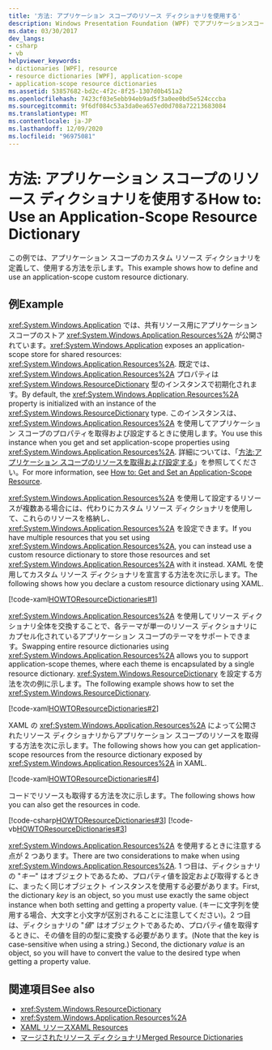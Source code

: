 ```yaml
---
title: '方法: アプリケーション スコープのリソース ディクショナリを使用する'
description: Windows Presentation Foundation (WPF) でアプリケーションスコープのカスタム リソース ディクショナリを定義して使用する方法について説明します。
ms.date: 03/30/2017
dev_langs:
- csharp
- vb
helpviewer_keywords:
- dictionaries [WPF], resource
- resource dictionaries [WPF], application-scope
- application-scope resource dictionaries
ms.assetid: 53857682-bd2c-4f2c-8f25-1307d0b451a2
ms.openlocfilehash: 7423cf03e5ebb94eb9ad5f3a0ee0bd5e524cccba
ms.sourcegitcommit: 9f6df084c53a3da0ea657ed0d708a72213683084
ms.translationtype: MT
ms.contentlocale: ja-JP
ms.lasthandoff: 12/09/2020
ms.locfileid: "96975081"
---
```

# <a name="how-to-use-an-application-scope-resource-dictionary"></a><span data-ttu-id="782ba-103">方法: アプリケーション スコープのリソース ディクショナリを使用する</span><span class="sxs-lookup"><span data-stu-id="782ba-103">How to: Use an Application-Scope Resource Dictionary</span></span>

<span data-ttu-id="782ba-104">この例では、アプリケーション スコープのカスタム リソース ディクショナリを定義して、使用する方法を示します。</span><span class="sxs-lookup"><span data-stu-id="782ba-104">This example shows how to define and use an application-scope custom resource dictionary.</span></span>  
  
## <a name="example"></a><span data-ttu-id="782ba-105">例</span><span class="sxs-lookup"><span data-stu-id="782ba-105">Example</span></span>  

 <span data-ttu-id="782ba-106"><xref:System.Windows.Application> では、共有リソース用にアプリケーション スコープのストア <xref:System.Windows.Application.Resources%2A> が公開されています。</span><span class="sxs-lookup"><span data-stu-id="782ba-106"><xref:System.Windows.Application> exposes an application-scope store for shared resources: <xref:System.Windows.Application.Resources%2A>.</span></span> <span data-ttu-id="782ba-107">既定では、<xref:System.Windows.Application.Resources%2A> プロパティは <xref:System.Windows.ResourceDictionary> 型のインスタンスで初期化されます。</span><span class="sxs-lookup"><span data-stu-id="782ba-107">By default, the <xref:System.Windows.Application.Resources%2A> property is initialized with an instance of the <xref:System.Windows.ResourceDictionary> type.</span></span> <span data-ttu-id="782ba-108">このインスタンスは、<xref:System.Windows.Application.Resources%2A> を使用してアプリケーション スコープのプロパティを取得および設定するときに使用します。</span><span class="sxs-lookup"><span data-stu-id="782ba-108">You use this instance when you get and set application-scope properties using <xref:System.Windows.Application.Resources%2A>.</span></span> <span data-ttu-id="782ba-109">詳細については、「[方法:アプリケーション スコープのリソースを取得および設定する](/previous-versions/dotnet/netframework-4.0/aa348547(v=vs.100))」を参照してください。</span><span class="sxs-lookup"><span data-stu-id="782ba-109">For more information, see [How to: Get and Set an Application-Scope Resource](/previous-versions/dotnet/netframework-4.0/aa348547(v=vs.100)).</span></span>
  
 <span data-ttu-id="782ba-110"><xref:System.Windows.Application.Resources%2A> を使用して設定するリソースが複数ある場合には、代わりにカスタム リソース ディクショナリを使用して、これらのリソースを格納し、<xref:System.Windows.Application.Resources%2A> を設定できます。</span><span class="sxs-lookup"><span data-stu-id="782ba-110">If you have multiple resources that you set using <xref:System.Windows.Application.Resources%2A>, you can instead use a custom resource dictionary to store those resources and set <xref:System.Windows.Application.Resources%2A> with it instead.</span></span> <span data-ttu-id="782ba-111">XAML を使用してカスタム リソース ディクショナリを宣言する方法を次に示します。</span><span class="sxs-lookup"><span data-stu-id="782ba-111">The following shows how you declare a custom resource dictionary using XAML.</span></span>
  
 [!code-xaml[HOWTOResourceDictionaries#1](~/samples/snippets/csharp/VS_Snippets_Wpf/HowToResourceDictionaries/CSharp/MyResourceDictionary.xaml#1)]  
  
 <span data-ttu-id="782ba-112"><xref:System.Windows.Application.Resources%2A> を使用してリソース ディクショナリ全体を交換することで、各テーマが単一のリソース ディクショナリにカプセル化されているアプリケーション スコープのテーマをサポートできます。</span><span class="sxs-lookup"><span data-stu-id="782ba-112">Swapping entire resource dictionaries using <xref:System.Windows.Application.Resources%2A> allows you to support application-scope themes, where each theme is encapsulated by a single resource dictionary.</span></span> <span data-ttu-id="782ba-113"><xref:System.Windows.ResourceDictionary> を設定する方法を次の例に示します。</span><span class="sxs-lookup"><span data-stu-id="782ba-113">The following example shows how to set the <xref:System.Windows.ResourceDictionary>.</span></span>  
  
 [!code-xaml[HOWTOResourceDictionaries#2](~/samples/snippets/csharp/VS_Snippets_Wpf/HowToResourceDictionaries/CSharp/App.xaml#2)]  
  
 <span data-ttu-id="782ba-114">XAML の <xref:System.Windows.Application.Resources%2A> によって公開されたリソース ディクショナリからアプリケーション スコープのリソースを取得する方法を次に示します。</span><span class="sxs-lookup"><span data-stu-id="782ba-114">The following shows how you can get application-scope resources from the resource dictionary exposed by <xref:System.Windows.Application.Resources%2A> in XAML.</span></span>  
  
 [!code-xaml[HOWTOResourceDictionaries#4](~/samples/snippets/csharp/VS_Snippets_Wpf/HowToResourceDictionaries/CSharp/MainWindow.xaml#4)]  
  
 <span data-ttu-id="782ba-115">コードでリソースも取得する方法を次に示します。</span><span class="sxs-lookup"><span data-stu-id="782ba-115">The following shows how you can also get the resources in code.</span></span>  
  
 [!code-csharp[HOWTOResourceDictionaries#3](~/samples/snippets/csharp/VS_Snippets_Wpf/HowToResourceDictionaries/CSharp/MainWindow.xaml.cs#3)]
 [!code-vb[HOWTOResourceDictionaries#3](~/samples/snippets/visualbasic/VS_Snippets_Wpf/HowToResourceDictionaries/VB/MainWindow.xaml.vb#3)]  
  
 <span data-ttu-id="782ba-116"><xref:System.Windows.Application.Resources%2A> を使用するときに注意する点が 2 つあります。</span><span class="sxs-lookup"><span data-stu-id="782ba-116">There are two considerations to make when using <xref:System.Windows.Application.Resources%2A>.</span></span> <span data-ttu-id="782ba-117">1 つ目は、ディクショナリの "*キー*" はオブジェクトであるため、プロパティ値を設定および取得するときに、まったく同じオブジェクト インスタンスを使用する必要があります。</span><span class="sxs-lookup"><span data-stu-id="782ba-117">First, the dictionary *key* is an object, so you must use exactly the same object instance when both setting and getting a property value.</span></span> <span data-ttu-id="782ba-118">(キーに文字列を使用する場合、大文字と小文字が区別されることに注意してください)。2 つ目は、ディクショナリの "*値*" はオブジェクトであるため、プロパティ値を取得するときに、その値を目的の型に変換する必要があります。</span><span class="sxs-lookup"><span data-stu-id="782ba-118">(Note that the key is case-sensitive when using a string.) Second, the dictionary *value* is an object, so you will have to convert the value to the desired type when getting a property value.</span></span>  
  
## <a name="see-also"></a><span data-ttu-id="782ba-119">関連項目</span><span class="sxs-lookup"><span data-stu-id="782ba-119">See also</span></span>

- <xref:System.Windows.ResourceDictionary>
- <xref:System.Windows.Application.Resources%2A>
- [<span data-ttu-id="782ba-120">XAML リソース</span><span class="sxs-lookup"><span data-stu-id="782ba-120">XAML Resources</span></span>](/dotnet/desktop-wpf/fundamentals/xaml-resources-define)
- [<span data-ttu-id="782ba-121">マージされたリソース ディクショナリ</span><span class="sxs-lookup"><span data-stu-id="782ba-121">Merged Resource Dictionaries</span></span>](../advanced/merged-resource-dictionaries.md)
